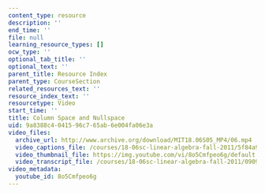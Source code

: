 ```yaml
---
content_type: resource
description: ''
end_time: ''
file: null
learning_resource_types: []
ocw_type: ''
optional_tab_title: ''
optional_text: ''
parent_title: Resource Index
parent_type: CourseSection
related_resources_text: ''
resource_index_text: ''
resourcetype: Video
start_time: ''
title: Column Space and Nullspace
uid: 9a8388c4-0415-96c7-65ab-6e004fa06e3a
video_files:
  archive_url: http://www.archive.org/download/MIT18.06S05_MP4/06.mp4
  video_captions_file: /courses/18-06sc-linear-algebra-fall-2011/5f84a9c9097b5711acfdcd201abae25b_8o5Cmfpeo6g.vtt
  video_thumbnail_file: https://img.youtube.com/vi/8o5Cmfpeo6g/default.jpg
  video_transcript_file: /courses/18-06sc-linear-algebra-fall-2011/0909fbd8d8d5c1853d19717781ea1332_8o5Cmfpeo6g.pdf
video_metadata:
  youtube_id: 8o5Cmfpeo6g
---
```

